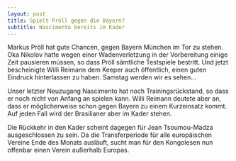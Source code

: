 ```yaml
---
layout: post
title: Spielt Pröll gegen die Bayern?
subtitle: Nascimento bereits im Kader
---
```


Markus Pröll hat gute Chancen, gegen Bayern München im Tor zu stehen. Oka Nikolov hatte wegen einer Wadenverletzung in der Vorbereitung einige Zeit pausieren müssen, so dass Pröll sämtliche Testspiele bestritt. Und jetzt bescheinigte Willi Reimann dem Keeper auch öffentlich, einen guten Eindruck hinterlassen zu haben. Samstag werden wir es sehen...

Unser letzter Neuzugang Nascimento hat noch Trainingsrückstand, so dass er noch nicht von Anfang an spielen kann. Willi Reimann deutete aber an, dass er möglicherweise schon gegen Bayern zu einem Kurzeinsatz kommt. Auf jeden Fall wird der Brasilianer aber im Kader stehen.

Die Rückkehr in den Kader scheint dagegen für Jean Tsoumou-Madza  ausgeschlossen zu sein. Da die Transferperiode für alle europäischen Vereine Ende des Monats ausläuft, sucht man für den Kongolesen nun offenbar einen Verein außerhalb Europas.
